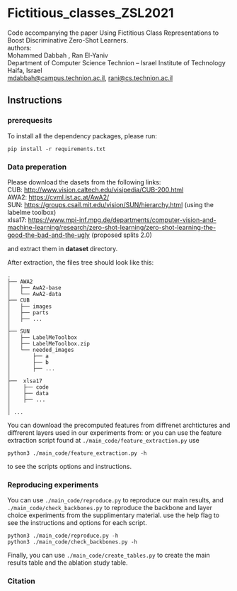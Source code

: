 # Fictitious_classes_ZSL2021

Code accompanying the paper Using Fictitious Class Representations to Boost Discriminative Zero-Shot Learners.
<br> authors:
<br>   Mohammed Dabbah , Ran El-Yaniv
<br>   Department of Computer Science
  Technion – Israel Institute of Technology
<br>   Haifa, Israel 
<br>   mdabbah@campus.technion.ac.il, rani@cs.technion.ac.il

## Instructions

### prerequesits
To install all the dependency packages, please run:
```
pip install -r requirements.txt
```

### Data preperation

Please download the dasets from the following links:
<br> CUB: http://www.vision.caltech.edu/visipedia/CUB-200.html
<br> AWA2: https://cvml.ist.ac.at/AwA2/
<br> SUN: https://groups.csail.mit.edu/vision/SUN/hierarchy.html (using the labelme toolbox)
<br> xlsa17: https://www.mpi-inf.mpg.de/departments/computer-vision-and-machine-learning/research/zero-shot-learning/zero-shot-learning-the-good-the-bad-and-the-ugly (proposed splits 2.0)

and extract them in <b> dataset </b> directory.

After extraction, the files tree should look like this:

```
.
├── AWA2
│   ├── AwA2-base
│   └── AwA2-data
├── CUB
│   ├── images
│   ├── parts
│   ├── ...
│
├── SUN
│   ├── LabelMeToolbox
│   ├── LabelMeToolbox.zip
│   └── needed_images
│		├── a
│		├── b
│		├── ...
│
├──  xlsa17
│    ├── code
│    ├── data
│    ├── ...
│
│ ...
```

You can download the precomputed features from diffrenet archtictures and diffrerent layers used in our experiments from: <insert karpef link>
or you can use the feature extraction script found at `./main_code/feature_extraction.py`
use 
```
python3 ./main_code/feature_extraction.py -h 
```
to see the scripts options and instructions.

### Reproducing experiments
You can use `./main_code/reproduce.py` to reproduce our main results, and `./main_code/check_backbones.py` to reproduce the backbone and layer choice experiments from the supplimentary material.
use the help flag to see the instructions and options for each script.

```
python3 ./main_code/reproduce.py -h 
python3 ./main_code/check_backbones.py -h 
```

Finally, you can use `./main_code/create_tables.py` to create the main results table and the ablation study table.

### Citation
